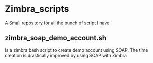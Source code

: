 # Zimbra_scripts

A Small repository for all the bunch of script I have

## 	zimbra_soap_demo_account.sh
Is a zimbra bash script to create demo account using SOAP.
The time creation is drastically improved by using SOAP with Zimbra
